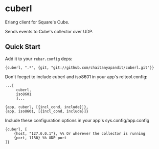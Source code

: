 # cuberl #

Erlang client for Square's Cube.

Sends events to Cube's collector over UDP.

## Quick Start ##

Add it to your `rebar.config` deps:

    {cuberl, ".*", {git, "git://github.com/chaitanyapandit/cuberl.git"}}

Don't foeget to include cuberl and iso8601 in your app's reltool.config:
	
	...[
		 cuberl,
		 iso8601
		 ]...
		 
	{app, cuberl, [{incl_cond, include}]},
	{app, iso8601, [{incl_cond, include}]}

Include these configuration options in your app's sys.config/app.config

```shell
{cuberl, [
    {host, "127.0.0.1"}, %% Or wherever the collector is running
    {port, 1180} %% UDP port
]}
```


